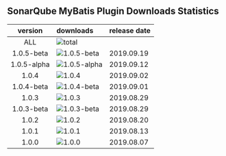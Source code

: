## SonarQube MyBatis Plugin Downloads Statistics

|  version   | downloads  | release date|
|  :----:  | :----  | :---- |
| ALL  | ![total](https://img.shields.io/github/downloads/donhui/sonar-mybatis/total) |
| 1.0.5-beta  | ![1.0.5-beta](https://img.shields.io/github/downloads/donhui/sonar-mybatis/1.0.5-beta/total) | 2019.09.19 |
| 1.0.5-alpha  | ![1.0.5-alpha](https://img.shields.io/github/downloads/donhui/sonar-mybatis/1.0.5-alpha/total) | 2019.09.12 |
| 1.0.4  | ![1.0.4](https://img.shields.io/github/downloads/donhui/sonar-mybatis/1.0.4/total) | 2019.09.02 |
|1.0.4-beta|![1.0.4-beta](https://img.shields.io/github/downloads/donhui/sonar-mybatis/1.0.4-beta/total)| 2019.09.01 |
| 1.0.3  | ![1.0.3](https://img.shields.io/github/downloads/donhui/sonar-mybatis/1.0.3/total) | 2019.08.29 |
| 1.0.3-beta  | ![1.0.3-beta](https://img.shields.io/github/downloads/donhui/sonar-mybatis/1.0.3-beta/total) | 2019.08.29 |
| 1.0.2  | ![1.0.2](https://img.shields.io/github/downloads/donhui/sonar-mybatis/1.0.2/total) | 2019.08.20 |
| 1.0.1  | ![1.0.1](https://img.shields.io/github/downloads/donhui/sonar-mybatis/1.0.1/total) | 2019.08.13 |
| 1.0.0  | ![1.0.0](https://img.shields.io/github/downloads/donhui/sonar-mybatis/1.0.0/total) | 2019.08.07 |
